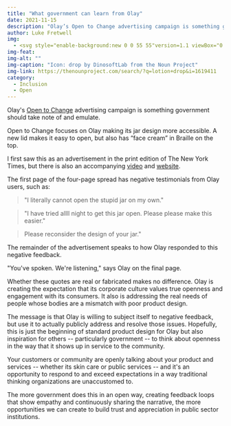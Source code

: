 ```yaml
---
title: "What government can learn from Olay"
date: 2021-11-15
description: "Olay’s Open to Change advertising campaign is something government should take note of and emulate."
author: Luke Fretwell
img: 
  - <svg style="enable-background:new 0 0 55 55"version=1.1 viewBox="0 0 55 68.75"x=0px xml:space=preserve xmlns=http://www.w3.org/2000/svg xmlns:xlink=http://www.w3.org/1999/xlink y=0px><style>.st0{fill:none;stroke:#fff;stroke-width:4;stroke-linecap:round;stroke-linejoin:round;stroke-miterlimit:10}.st1{fill:none}.st2{fill:none;stroke:#2A3D4F;stroke-width:4;stroke-linecap:round;stroke-linejoin:round;stroke-miterlimit:10}.st3{fill:none;stroke:#000;stroke-width:.01;stroke-miterlimit:10}</style><g><path class=st0 d="M27.7451382,3.5c0,0-15.4428997,24.0069046-15.4428997,32.5433044S19.2087383,51.5,27.7451382,51.5   c6.582201,0,12.2035007-4.1144943,14.4322987-9.9116936c1.0890007-2.8325005,0.4277-6.0093079-1.6009979-8.2661018   C27.7512379,19.0551052,27.7451382,3.5,27.7451382,3.5z"/><path class=st0 d=M27.6297379,46.1198044c3.4822998,0,6.4562988-2.1768036,7.635498-5.2439003 /></g></svg>
img-feat: 
img-alt: ""
img-caption: "Icon: drop by DinosoftLab from the Noun Project"
img-link: https://thenounproject.com/search/?q=lotion+drop&i=1619411
category:
  - Inclusion
  - Open
---
```


Olay's [Open to Change](https://www.olay.com/opentochange) advertising campaign is something government should take note of and emulate.

Open to Change focuses on Olay making its jar design more accessible. A new lid makes it easy to open, but also has “face cream” in Braille on the top.

I first saw this as an advertisement in the print edition of The New York Times, but there is also an accompanying [video](https://www.youtube.com/watch?v=p2cpLH1xLcE) and [website](https://www.olay.com/opentochange).

The first page of the four-page spread has negative testimonials from Olay users, such as:

> "I literally cannot open the stupid jar on my own."

> "I have tried allll night to get this jar open. Please please make this easier."

> Please reconsider the design of your jar."

The remainder of the advertisement speaks to how Olay responded to this negative feedback.

"You've spoken. We're listening," says Olay on the final page.

Whether these quotes are real or fabricated makes no difference. Olay is creating the expectation that its corporate culture values true openness and engagement with its consumers. It also is addressing the real needs of people whose bodies are a mismatch with poor product design.

The message is that Olay is willing to subject itself to negative feedback, but use it to actually publicly address and resolve those issues. Hopefully, this is just the beginning of standard product design for Olay but also inspiration for others -- particularly government -- to think about openness in the way that it shows up in service to the community.

Your customers or community are openly talking about your product and services -- whether its skin care or public services -- and it's an opportunity to respond to and exceed expectations in a way traditional thinking organizations are unaccustomed to.

The more government does this in an open way, creating feedback loops that show empathy and continuously sharing the narrative, the more opportunities we can create to build trust and appreciation in public sector institutions.